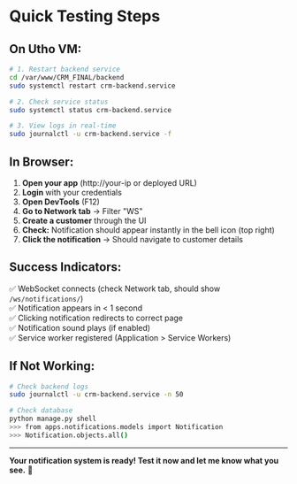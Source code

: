 # Quick Testing Steps

## On Utho VM:

```bash
# 1. Restart backend service
cd /var/www/CRM_FINAL/backend
sudo systemctl restart crm-backend.service

# 2. Check service status
sudo systemctl status crm-backend.service

# 3. View logs in real-time
sudo journalctl -u crm-backend.service -f
```

## In Browser:

1. **Open your app** (http://your-ip or deployed URL)
2. **Login** with your credentials
3. **Open DevTools** (F12)
4. **Go to Network tab** → Filter "WS"
5. **Create a customer** through the UI
6. **Check:** Notification should appear instantly in the bell icon (top right)
7. **Click the notification** → Should navigate to customer details

## Success Indicators:

✅ WebSocket connects (check Network tab, should show `/ws/notifications/`)  
✅ Notification appears in < 1 second  
✅ Clicking notification redirects to correct page  
✅ Notification sound plays (if enabled)  
✅ Service worker registered (Application > Service Workers)

## If Not Working:

```bash
# Check backend logs
sudo journalctl -u crm-backend.service -n 50

# Check database
python manage.py shell
>>> from apps.notifications.models import Notification
>>> Notification.objects.all()
```

---

**Your notification system is ready! Test it now and let me know what you see.** 🚀

